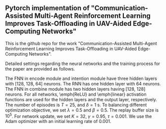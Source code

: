 ## Pytorch implementation of "Communication-Assisted Multi-Agent Reinforcement Learning Improves Task-Offloading in UAV-Aided Edge-Computing Networks"

This is the github repo for the work "Communication-Assisted Multi-Agent Reinforcement Learning Improves Task-Offloading in UAV-Aided Edge-Computing Networks".



Detailed settings regarding the neural networks and the training process for the paper are provided as follows.

The FNN in encode module and intention module have three hidden layers with [128, 128, 64] neurons. The RNN has one hidden layer with 64 neurons. The FNN in combine module has two hidden layers having [128, 128] neurons. For all networks, \emph{ReLU} and \emph{linear} activation functions are used for the hidden layers and the output layer, respectively. The number of episodes is $T = 25$, and $\delta = 1$ s. To balancing different optimization objective, we set $\lambda=0.5$ and $\beta=0.5$. The replay buffer size is $10^5$. For network update, we set $K=32$, $\gamma = 0.95$, $\tau = 0.001$. We use the Adam optimizer with an initial learning rate of $0.001$. 